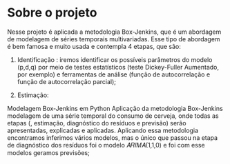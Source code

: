 # Sobre o projeto

Nesse projeto é aplicada a metodologia Box-Jenkins, que é um abordagem de modelagem de séries temporais multivariadas. Esse tipo de abordagem é bem famosa e muito usada e
contempla 4 etapas, que são:

1) Identificação : iremos identificar os possíveis parâmetros do modelo (p,d,q) por meio de testes estatísticos (teste Dickey-Fuller Aumentado, por exemplo) e ferramentas de
                   análise (função de autocorrelação e função de autocorrelação parcial);
                   
2) Estimação:                    



Modelagem Box-Jenkins em Python Aplicação da metodologia Box-Jenkins modelagem de uma série temporal do consumo de cerveja, onde todas as etapas
(, estimação, diagnóstico do resíduos e previsão) serão apresentadas, explicadas e aplicadas. Aplicando essa metodologia encontramos inferimos
vários modelos, mas o único que passou na etapa de diagnóstico dos resíduos foi o modelo 𝐴𝑅𝐼𝑀𝐴(1,1,0) e foi com esse modelos geramos previsões;
